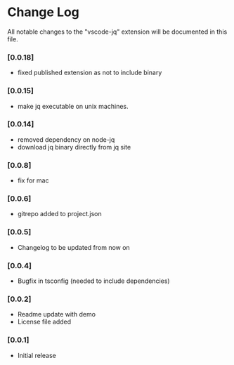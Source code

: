 # Change Log
All notable changes to the "vscode-jq" extension will be documented in this file.

### [0.0.18]
 - fixed published extension as not to include binary

### [0.0.15]
 - make jq executable on unix machines.

### [0.0.14]
 - removed dependency on node-jq
 - download jq binary directly from jq site

### [0.0.8]
 - fix for mac

### [0.0.6]
 - gitrepo added to project.json

### [0.0.5]
 - Changelog to be updated from now on

### [0.0.4]
 - Bugfix in tsconfig (needed to include dependencies)

### [0.0.2]
 - Readme update with demo
 - License file added

### [0.0.1]

 - Initial release